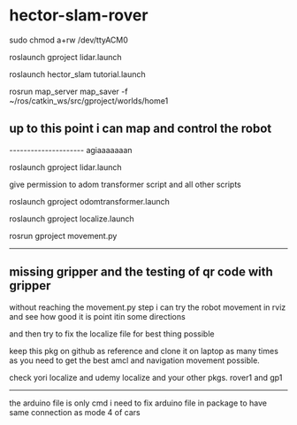 # hector-slam-rover

sudo chmod a+rw /dev/ttyACM0 

roslaunch gproject lidar.launch

roslaunch hector_slam tutorial.launch

rosrun map_server map_saver -f ~/ros/catkin_ws/src/gproject/worlds/home1

up to this point i can map and control the robot
--------------------------------------------------------


---------------------  agiaaaaaaan 

roslaunch gproject lidar.launch

give permission to adom transformer script and all other scripts 

roslaunch gproject odomtransformer.launch

roslaunch gproject localize.launch

rosrun gproject movement.py 


---------------------------------------------------------------------
missing gripper and the testing of qr code with gripper
---------------------------------------------------------------------

without reaching the movement.py step i can try the robot movement in rviz and see how good it is point itin some directions 

and then try to fix the localize file for best thing possible 

keep this pkg on github as reference and clone it on laptop as many times as you need to get the best amcl and navigation movement possible. 

check yori localize and udemy localize and your other pkgs. rover1 and gp1 


-------------------------------------------------------------------------------------
the arduino file is only cmd i need to fix arduino file in package to have same connection as mode 4 of cars 

